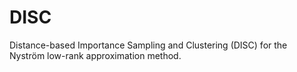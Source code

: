 # DISC
Distance-based Importance Sampling and Clustering (DISC) for the Nyström low-rank approximation method. 
